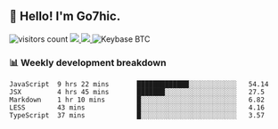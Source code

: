 ## 👋 Hello! I'm Go7hic.

 ![visitors count](https://visitors-by-url-pls-dont-use-this-in-your-repo.vercel.app/Go7hic-github-readme)
 <a href="https://twitter.com/Go7hic">
    <img src="https://img.shields.io/badge/-@Go7hic-1ca0f1?style=flat-square&labelColor=1ca0f1&logo=twitter&logoColor=white&link=https://twitter.com/Go7hic">
   <a/>
   <a href="mailto:gtfx0209@gmail.com">
    <img src="https://img.shields.io/badge/-gtfx0209@gmail.com-c14438?style=flat-square&logo=Gmail&logoColor=white&link=mailto:gtfx0209@gmail.com">
   <a/>
    ![Keybase BTC](https://img.shields.io/keybase/btc/Go7hic)
 <!--
🔭 I’m currently working
🌱 I’m currently learning
💬 Ask me about 
📫 How to reach me: 
⚡ Fun fact: 
-->
 <!--
![My Github Stats](https://github-readme-stats.vercel.app/api?username=Go7hic&show_icons=true&count_private=true)

-->

### 📊 Weekly development breakdown
<!--START_SECTION:waka-->
```text
JavaScript  9 hrs 22 mins       █████████████░░░░░░░░░░░░   54.14 
JSX         4 hrs 45 mins       ███████░░░░░░░░░░░░░░░░░░   27.5 
Markdown    1 hr 10 mins        █░░░░░░░░░░░░░░░░░░░░░░░░   6.82 
LESS        43 mins             █░░░░░░░░░░░░░░░░░░░░░░░░   4.16 
TypeScript  37 mins             █░░░░░░░░░░░░░░░░░░░░░░░░   3.57
```
<!--END_SECTION:waka-->

